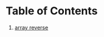 # Table of Contents

1. [array reverse](https://github.com/layanabushaweesh/data-structures-and-algorithms-401/blob/array-reverse/array-reverse/README.md)
